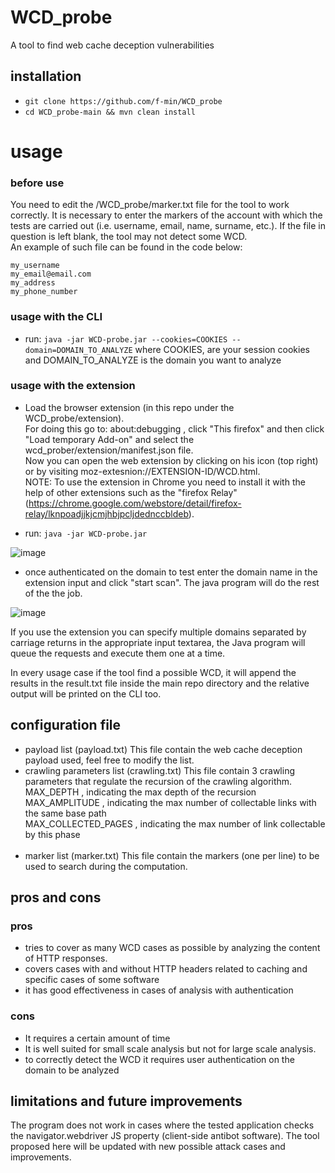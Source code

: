 # WCD_probe

A tool to find web cache deception vulnerabilities


## installation

 - `git clone https://github.com/f-min/WCD_probe`
 - `cd WCD_probe-main && mvn clean install`
 
# usage

### before use

You need to edit the /WCD_probe/marker.txt file for the tool to work correctly. It is necessary to enter the markers of the account with which the tests are carried out (i.e. username, email, name, surname, etc.). If the file in question is left blank, the tool may not detect some WCD.
 <br/>An example of such file can be found in the code below:

```
my_username
my_email@email.com
my_address
my_phone_number

```

### usage with the CLI

 - run: `java -jar WCD-probe.jar --cookies=COOKIES --domain=DOMAIN_TO_ANALYZE`
   where COOKIES, are your session cookies and DOMAIN_TO_ANALYZE is the domain you want to analyze
   
   
 
### usage with the extension

 - Load the browser extension (in this repo under the WCD_probe/extension).
 <br/> For doing this go to: about:debugging , click "This firefox" and then click "Load temporary Add-on" and select the wcd_prober/extension/manifest.json file. <br/>Now you can open the web extension by clicking on his icon (top right) or by visiting moz-extesnion://EXTENSION-ID/WCD.html. <br/>NOTE: To use the extension in Chrome you need to install it with the help of other extensions such as the "firefox Relay" (https://chrome.google.com/webstore/detail/firefox-relay/lknpoadjjkjcmjhbjpcljdednccbldeb).
 
 
 - run: `java -jar WCD-probe.jar`
 
 ![image](https://github.com/f-min/WCD_probe/img/cli.png)
 
 - once authenticated on the domain to test enter the domain name in the extension input and click "start scan". The java program will do the rest of the the job.
 
  ![image](https://github.com/f-min/WCD_probe/img/screen.png)
  
 
 
If you use the extension you can specify multiple domains separated by carriage returns in the appropriate input textarea, the Java program will queue the requests and execute them one at a time.
 
In every usage case if the tool find a possible WCD, it will append the results in the result.txt file inside the main repo directory and the relative output will be printed on the CLI too.

## configuration file

 - payload list (payload.txt)
   This file contain the web cache deception payload used, feel free to modify the list.<br/>
 - crawling parameters list (crawling.txt)
   This file contain 3 crawling parameters that regulate the recursion of the crawling algorithm.<br/>
   MAX_DEPTH , indicating the max depth of the recursion<br/>
   MAX_AMPLITUDE , indicating the max number of collectable links with the same base path<br/>
   MAX_COLLECTED_PAGES , indicating the max number of link collectable by this phase<br/><br/>
 - marker list (marker.txt)
   This file contain the markers (one per line) to be used to search during the computation.
  
  
## pros and cons

### pros

- tries to cover as many WCD cases as possible by analyzing the content of HTTP responses.
- covers cases with and without HTTP headers related to caching and specific cases of some software
- it has good effectiveness in cases of analysis with authentication

### cons
  

- It requires a certain amount of time
- It is well suited for small scale analysis but not for large scale analysis.
- to correctly detect the WCD it requires user authentication on the domain to be analyzed

 
## limitations and future improvements

The program does not work in cases where the tested application checks the navigator.webdriver JS property (client-side antibot software). The tool proposed here will be updated with new possible attack cases and improvements.




